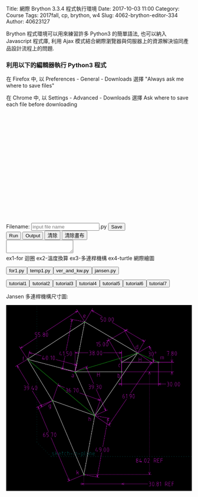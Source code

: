 Title: 網際 Brython 3.3.4 程式執行環境 
Date: 2017-10-03 11:00
Category: Course
Tags: 2017fall, cp, brython, w4
Slug: 4062-brython-editor-334
Author: 40623127

Brython 程式環境可以用來練習許多 Python3 的簡單語法, 也可以納入 Javascript 程式庫, 利用 Ajax 模式結合網際瀏覽器與伺服器上的資源解決協同產品設計流程上的問題.

<!-- PELICAN_END_SUMMARY -->

<!-- 導入 FileSaver 與 filereader -->
<script type="text/javascript" src="./../ace/FileSaver.min.js"></script>
<script type="text/javascript" src="./../ace/filereader.js"></script>

<!-- 導入最新版的 Brython 標準程式庫 3.3.4 -->
<script type="text/javascript" src="./../data/Brython-3.3.4/brython_dist.js">
</script>


<!-- 啟動 Brython 時, 設定 pythonpath 為 data/py, 並將 script1.py 放入, 以便取代 3.2.9 之前版本的 script id 導入 -->
<script>
window.onload=function(){
brython({debug:1, pythonpath:['./../data/py']});
}
</script>

<!-- 以下執行 Brython 程式 -->

### 利用以下的編輯器執行 Python3 程式

在 Firefox 中, 以 Preferences - General - Downloads 選擇 "Always ask me where to save files"

在 Chrome 中, 以 Settings - Advanced - Downloads 選擇 Ask where to save each file before downloading

<script src="./../ace/ace.js" type="text/javascript" charset="utf-8"></script>
<script src="./../ace/ext-language_tools.js" type="text/javascript" charset="utf-8"></script>
<script src="./../ace/mode-python3.js" type="text/javascript" charset="utf-8"></script>
<script src="./../ace/snippets/python.js" type="text/javascript" charset="utf-8"></script>
<!-- 請注意, 這裡使用 Javascript 將 localStorage["py_src"] 中存在近端瀏覽器的程式碼, 由使用者決定存檔名稱-->
<script type="text/javascript">
function doSave(){
    var blob = new Blob([localStorage["py_src"]], {type: "text/plain;charset=utf-8"});
    filename = document.getElementById('filename').value
    saveAs(blob, filename+".py");
}
</script>

<!-- 請注意 Brython 3.3.0 之後的版本, 已經不能使用 script id 模式導入, 改用 pythonpath 中的 script1.py 供後續導入 -->

<script type="text/python3" id="script1">
import sys
import time
import traceback
import javascript

from browser import document as doc, window, alert

has_ace = True
try:
    editor = window.ace.edit("editor")
    session = editor.getSession()
    session.setMode("ace/mode/python")

    editor.setOptions({
     'enableLiveAutocompletion': True,
     'enableSnippets': True,
     'highlightActiveLine': False,
     'highlightSelectedWord': True
    })
except:
    from browser import html
    editor = html.TEXTAREA(rows=20, cols=70)
    doc["editor"] <= editor
    def get_value(): return editor.value
    def set_value(x):editor.value = x
    editor.getValue = get_value
    editor.setValue = set_value
    has_ace = False

if hasattr(window, 'localStorage'):
    from browser.local_storage import storage
else:
    storage = None

def reset_src():
    if storage is not None and "py_src" in storage:
        editor.setValue(storage["py_src"])
    else:
        editor.setValue('for i in range(10):\n\tprint(i)')
    editor.scrollToRow(0)
    editor.gotoLine(0)

def reset_src_area():
    if storage and "py_src" in storage:
        editor.value = storage["py_src"]
    else:
        editor.value = 'for i in range(10):\n\tprint(i)'

class cOutput:

    def __init__(self,target):
        self.target = doc[target]
    def write(self,data):
        self.target.value += str(data)
        

#if "console" in doc:
sys.stdout = cOutput("console")
sys.stderr = cOutput("console")

def to_str(xx):
    return str(xx)

info = sys.implementation.version
doc['version'].text = 'Brython %s.%s.%s' % (info.major, info.minor, info.micro)

output = ''

def show_console(ev):
    doc["console"].value = output
    doc["console"].cols = 60
    doc["console"].rows = 10

# load a Python script
def load_script(evt):
    _name = evt.target.value + '?foo=%s' % time.time()
    editor.setValue(open(_name).read())

# run a script, in global namespace if in_globals is True
def run(*args):
    global output
    doc["console"].value = ''
    src = editor.getValue()
    if storage is not None:
       storage["py_src"] = src

    t0 = time.perf_counter()
    try:
        #ns = {'__name__':'__main__'}
        ns = {'__name__':'editor'}
        exec(src, ns)
        state = 1
    except Exception as exc:
        traceback.print_exc(file=sys.stderr)
        state = 0
    output = doc["console"].value

    print('<completed in %6.2f ms>' % ((time.perf_counter() - t0) * 1000.0))
    return state

if has_ace:
    reset_src()
else:
    reset_src_area()
    
def clear_console(ev):
    doc["console"].value = ""

def clear_container(ev):
    doc["container"].clear()

doc['run'].bind('click',run)
doc['show_console'].bind('click',show_console)
doc['clear_console'].bind('click',clear_console)
doc['clear_container'].bind('click',clear_container)

</script>

<div id="version"></div>
<div id="editor" style="width:600px;height:300px;"></div>

<!-- 以下的表單與按鈕與前面的 Javascript doSave 函式以及 FileSaver.min.js 互相配合 -->

<form>
    <label>Filename: <input type="text" id="filename" placeholder="input file name"/>.py</label>
    <input type="submit" value="Save" onclick="doSave();"/>
</form>
<button id="run">Run</button>
<button id="show_console">Output</button>
<button id="clear_console">清除</button>
<button id="clear_container">清除畫布</button>
<div style="width:100%;height:100%;">
<textarea id="console" autocomplete="off"></textarea>
</div>
<div id="common"></div>
<!-- container 主要提供網際繪圖用之畫布 -->
<div id="container"></div>

<script type="text/python3">
from browser import document as doc
import script1

def ex1(ev):
    script1.editor.setValue('''#ex1 簡單的 for 迴圈範例
    for i in range(10):
        print(i)
    ''')
    script1.editor.scrollToRow(0)
    script1.editor.gotoLine(0)
doc['ex1'].bind('click',ex1)
</script><a id="ex1">ex1</a>-for 迴圈

<script type="text/python3">
from browser import document as doc
import script1

def ex2(ev):
    script1.editor.setValue('''#溫度轉換程式
from browser import document as doc

# 因為此函式與滑鼠互動, 需要 event 當作輸入
def convTemp():
    mystring = ""
    cdegree = input("請輸入攝氏溫度:")
    fdegree = float(cdegree)*9/5 + 32
    output_string = "攝氏 " + str(cdegree) + "度=華氏 " + str(fdegree) + "度" 
    # 利用 print() 將轉換結果送到 console 區
    print(output_string)

#直接呼叫 convTemp() 執行
convTemp()
    ''')
    script1.editor.scrollToRow(0)
    script1.editor.gotoLine(0)
doc['ex2'].bind('click',ex2)
</script><a id="ex2">ex2</a>-溫度換算

<script type="text/python3">
from browser import document as doc
import script1

def ex3(ev):
    script1.editor.setValue('''#jansen 多連桿機構驗算
from math import pi, cos, sin, sqrt, acos

radian = 180/pi
degree = pi/180

#PLAP
def plap(ax, ay, ac, bac, bx, by, ccw):
    if ccw == 1:
        cx= ac*cos(bac - acos((ax**2 - 2*ax*bx + ay**2 - 2*ay*by + bx**2 + by**2 + abs(ax - bx)**2 - abs(ay - by)**2)/(2*sqrt(ax**2 - 2*ax*bx + ay**2 - 2*ay*by + bx**2 + by**2)*abs(ax - bx)))) + ax 
        cy= ac*sin(bac - acos((ax**2 - 2*ax*bx + ay**2 - 2*ay*by + bx**2 + by**2 + abs(ax - bx)**2 - abs(ay - by)**2)/(2*sqrt(ax**2 - 2*ax*bx + ay**2 - 2*ay*by + bx**2 + by**2)*abs(ax - bx)))) + ay
    else:
        cx= ac*cos(bac + acos((ax**2 - 2*ax*bx + ay**2 - 2*ay*by + bx**2 + by**2 + abs(ax - bx)**2 - abs(ay - by)**2)/(2*sqrt(ax**2 - 2*ax*bx + ay**2 - 2*ay*by + bx**2 + by**2)*abs(ax - bx)))) + ax 
        cy= ac*sin(bac + acos((ax**2 - 2*ax*bx + ay**2 - 2*ay*by + bx**2 + by**2 + abs(ax - bx)**2 - abs(ay - by)**2)/(2*sqrt(ax**2 - 2*ax*bx + ay**2 - 2*ay*by + bx**2 + by**2)*abs(ax - bx)))) + ay
    return cx, cy

#PLLP
def pllp(ax, ay, ac, cb, bx, by, cw):
    if cw == 1:
        cx =  -((ay - by)*(-ac**2*ay + ac**2*by + ax**2*ay + ax**2*by - 2*ax*ay*bx - 2*ax*bx*by + ay**3 - ay**2*by + ay*bx**2 - ay*by**2 + ay*cb**2 + bx**2*by + by**3 - by*cb**2 - sqrt((-ac**2 + 2*ac*cb + ax**2 - 2*ax*bx + ay**2 - 2*ay*by + bx**2 + by**2 - cb**2)*(ac**2 + 2*ac*cb - ax**2 + 2*ax*bx - ay**2 + 2*ay*by - bx**2 - by**2 + cb**2))*(ax - bx)) + (ac**2 - ax**2 - ay**2 + bx**2 + by**2 - cb**2)*(ax**2 - 2*ax*bx + ay**2 - 2*ay*by + bx**2 + by**2))/(2*(ax - bx)*(ax**2 - 2*ax*bx + ay**2 - 2*ay*by + bx**2 + by**2))
        cy =  (-ac**2*ay + ac**2*by + ax**2*ay + ax**2*by - 2*ax*ay*bx - 2*ax*bx*by + ay**3 - ay**2*by + ay*bx**2 - ay*by**2 + ay*cb**2 + bx**2*by + by**3 - by*cb**2 + sqrt((-ac**2 + 2*ac*cb + ax**2 - 2*ax*bx + ay**2 - 2*ay*by + bx**2 + by**2 - cb**2)*(ac**2 + 2*ac*cb - ax**2 + 2*ax*bx - ay**2 + 2*ay*by - bx**2 - by**2 + cb**2))*(-ax + bx))/(2*(ax**2 - 2*ax*bx + ay**2 - 2*ay*by + bx**2 + by**2))
    else:
        cx =  -((ay - by)*(-ac**2*ay + ac**2*by + ax**2*ay + ax**2*by - 2*ax*ay*bx - 2*ax*bx*by + ay**3 - ay**2*by + ay*bx**2 - ay*by**2 + ay*cb**2 + bx**2*by + by**3 - by*cb**2 + sqrt((-ac**2 + 2*ac*cb + ax**2 - 2*ax*bx + ay**2 - 2*ay*by + bx**2 + by**2 - cb**2)*(ac**2 + 2*ac*cb - ax**2 + 2*ax*bx - ay**2 + 2*ay*by - bx**2 - by**2 + cb**2))*(ax - bx)) + (ac**2 - ax**2 - ay**2 + bx**2 + by**2 - cb**2)*(ax**2 - 2*ax*bx + ay**2 - 2*ay*by + bx**2 + by**2))/(2*(ax - bx)*(ax**2 - 2*ax*bx + ay**2 - 2*ay*by + bx**2 + by**2))
        cy =  (-ac**2*ay + ac**2*by + ax**2*ay + ax**2*by - 2*ax*ay*bx - 2*ax*bx*by + ay**3 - ay**2*by + ay*bx**2 - ay*by**2 + ay*cb**2 + bx**2*by + by**3 - by*cb**2 + sqrt((-ac**2 + 2*ac*cb + ax**2 - 2*ax*bx + ay**2 - 2*ay*by + bx**2 + by**2 - cb**2)*(ac**2 + 2*ac*cb - ax**2 + 2*ax*bx - ay**2 + 2*ay*by - bx**2 - by**2 + cb**2))*(ax - bx))/(2*(ax**2 - 2*ax*bx + ay**2 - 2*ay*by + bx**2 + by**2))
    return cx, cy

ax = -38
ay = 0
# b 為原點
bx = 0
by = 0
cx = 0
cy = 7.8
# m 為配合 PLAP 新增固定點
mx = 30
my = 7.8
# dcm ccw 方向角度
dcm = 30*degree
cd = 15
# 三角形 dcm 為 ccw plap d=(a, cd, dcm, m)
dx, dy = plap(cx, cy, cd, dcm, mx, my, ccw=1)
print("dx=", dx, "dy=", dy)
# 三角形 aed 為 cw pllp e=(a, ae, ed, d)
ae = 41.5
ed = 50
ex, ey = pllp(ax, ay, ae, ed, dx, dy, cw=1)
print("ex=", ex, "ey=", ey)
# 三角形 afe 為 cw pllp f=(a, af, fe, e)
af = 40.1
fe = 55.8
fx, fy = pllp(ax, ay, af, fe, ex, ey, cw=1)
print("fx=", fx, "fy=", fy)
# 三角形 dha 為 cw pllp h=(d, dh, ha, a)
dh = 61.9
ha = 39.3
hx, hy = pllp(dx, dy, dh, ha, ax, ay, cw=1)
print("hx=", hx, "hy=", hy)
# 三角形 hgf 為 cw pllp g=(h, hg, gf, f)
hg = 36.7
gf = 39.4
gx, gy = pllp(hx, hy, hg, gf, fx, fy, cw=1)
print("gx=", gx, "gy=", gy)
# 三角形 hkg 為 cw pllp k=(h, hk, kg, g)
hk = 49
kg = 65.7
kx, ky = pllp(hx, hy, hk, kg, gx, gy, cw=1)
print("kx=", kx, "ky=", ky)
    ''')
    script1.editor.scrollToRow(0)
    script1.editor.gotoLine(0)
doc['ex3'].bind('click',ex3)
</script><a id="ex3">ex3</a>-多連桿機構

<script type="text/python3">
from browser import document as doc
import script1

def ex4(ev):
    script1.editor.setValue('''#ex4 turtle 網際繪圖
import turtle
t=turtle.Turtle()

t.penup()
t.left(45)
t.backward(125)
t.right(45)
t.pendown()

for c in ['red', 'green', 'yellow', 'blue']:
    t.color(c)
    t.forward(75)
    t.left(90)

t1=turtle.Turtle("turtle")
t1.penup()

t1.pendown()
t1.width(3)
for c in ['red', 'blue', 'yellow', 'green', 'purple', 'brown']:
    t1.color(c)
    t1.forward(50)
    t1.left(60)

t1.penup()
t1.left(60)
t1.backward(120)

t1.pendown()
t1.color('red')
t1.write("I love Brython!!")

turtle._Screen().end()
    ''')
    script1.editor.scrollToRow(0)
    script1.editor.gotoLine(0)
doc['ex4'].bind('click',ex4)
</script><a id="ex4">ex4</a>-turtle 網際繪圖

<script type="text/python3">
from browser import document
import script1

def get_file(e):
    data = open("./../python_ex/for1.py").read()
    script1.editor.setValue(data)
    script1.editor.scrollToRow(0)
    script1.editor.gotoLine(0)
    
document["get"].bind("click", get_file)
</script>

<script type="text/python3">
from browser import document
import script1

def get_temp1(e):
    data = open("./../python_ex/temp1.py").read()
    script1.editor.setValue(data)
    script1.editor.scrollToRow(0)
    script1.editor.gotoLine(0)
    
document["get_temp1"].bind("click", get_temp1)
</script>

<script type="text/python3">
from browser import document
import script1

def get_ver_and_kw(e):
    data = open("./../python_ex/ver_and_kw.py").read()
    script1.editor.setValue(data)
    script1.editor.scrollToRow(0)
    script1.editor.gotoLine(0)
    
document["get_ver_and_kw"].bind("click", get_ver_and_kw)
</script>

<script type="text/python3">
from browser import document
import script1

def jansen(e):
    data = open("./../python_ex/jansen.py").read()
    script1.editor.setValue(data)
    script1.editor.scrollToRow(0)
    script1.editor.gotoLine(0)
    
document["jansen"].bind("click", jansen)
</script>

<!-- python3 tutorial1-tutorial7 -->

<script type="text/python3">
from browser import document
import script1

def tutorial(e):
    # 利用 e.target.text 取的對應按鈕的字串, 可以開啟對應的程式檔案
    data = open("./../python_ex/python3_"+e.target.text+".py").read()
    script1.editor.setValue(data)
    script1.editor.scrollToRow(0)
    script1.editor.gotoLine(0)
    
document["tutorial1"].bind("click", tutorial)
document["tutorial2"].bind("click", tutorial)
document["tutorial3"].bind("click", tutorial)
document["tutorial4"].bind("click", tutorial)
document["tutorial5"].bind("click", tutorial)
document["tutorial6"].bind("click", tutorial)
document["tutorial7"].bind("click", tutorial)
</script>

<button id="get">for1.py</button><button id="get_temp1">temp1.py</button><button id="get_ver_and_kw">ver_and_kw.py</button><button id="jansen">jansen.py</button>

<button id="tutorial1">tutorial1</button><button id="tutorial2">tutorial2</button><button id="tutorial3">tutorial3</button><button id="tutorial4">tutorial4</button><button id="tutorial5">tutorial5</button><button id="tutorial6">tutorial6</button><button id="tutorial7">tutorial7</button>

Jansen 多連桿機構尺寸圖:

<img src="./../data/jansen_sympy.png" width="800" />
